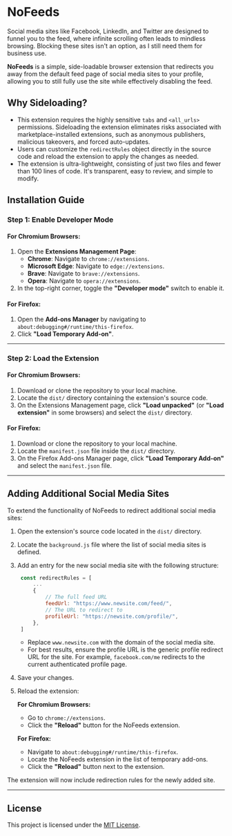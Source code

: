 # NoFeeds

Social media sites like Facebook, LinkedIn, and Twitter are designed to funnel you to the feed, where infinite scrolling often leads to mindless browsing. Blocking these sites isn't an option, as I still need them for business use.

**NoFeeds** is a simple, side-loadable browser extension that redirects you away from the default feed page of social media sites to your profile, allowing you to still fully use the site while effectively disabling the feed.

## Why Sideloading?

- This extension requires the highly sensitive `tabs` and `<all_urls>` permissions. Sideloading the extension eliminates risks associated with marketplace-installed extensions, such as anonymous publishers, malicious takeovers, and forced auto-updates.
- Users can customize the `redirectRules` object directly in the source code and reload the extension to apply the changes as needed.
- The extension is ultra-lightweight, consisting of just two files and fewer than 100 lines of code. It's transparent, easy to review, and simple to modify. 

## Installation Guide

### Step 1: Enable Developer Mode

#### For Chromium Browsers:
1. Open the **Extensions Management Page**:
   - **Chrome**: Navigate to `chrome://extensions`.
   - **Microsoft Edge**: Navigate to `edge://extensions`.
   - **Brave**: Navigate to `brave://extensions`.
   - **Opera**: Navigate to `opera://extensions`.
2. In the top-right corner, toggle the **"Developer mode"** switch to enable it.

#### For Firefox:
1. Open the **Add-ons Manager** by navigating to `about:debugging#/runtime/this-firefox`.
2. Click **"Load Temporary Add-on"**.

---

### Step 2: Load the Extension

#### For Chromium Browsers:
1. Download or clone the repository to your local machine.
2. Locate the `dist/` directory containing the extension's source code.
3. On the Extensions Management page, click **"Load unpacked"** (or **"Load extension"** in some browsers) and select the `dist/` directory.

#### For Firefox:
1. Download or clone the repository to your local machine.
2. Locate the `manifest.json` file inside the `dist/` directory.
3. On the Firefox Add-ons Manager page, click **"Load Temporary Add-on"** and select the `manifest.json` file.

---

## Adding Additional Social Media Sites

To extend the functionality of NoFeeds to redirect additional social media sites:

1. Open the extension's source code located in the `dist/` directory.
2. Locate the `background.js` file where the list of social media sites is defined.
3. Add an entry for the new social media site with the following structure:
   ```javascript
    const redirectRules = [
        ...
        {
            // The full feed URL
            feedUrl: "https://www.newsite.com/feed/",
            // The URL to redirect to
            profileUrl: "https://newsite.com/profile/",
        },
    ]
   ```
   - Replace `www.newsite.com` with the domain of the social media site.
   - For best results, ensure the profile URL is the generic profile redirect URL for the site. For example, `facebook.com/me` redirects to the current authenticated profile page.
4. Save your changes.
5. Reload the extension:

   **For Chromium Browsers:**
   - Go to `chrome://extensions`.
   - Click the **"Reload"** button for the NoFeeds extension.

   **For Firefox:**
   - Navigate to `about:debugging#/runtime/this-firefox`.
   - Locate the NoFeeds extension in the list of temporary add-ons.
   - Click the **"Reload"** button next to the extension.

The extension will now include redirection rules for the newly added site.

---

## License

This project is licensed under the [MIT License](LICENSE).

